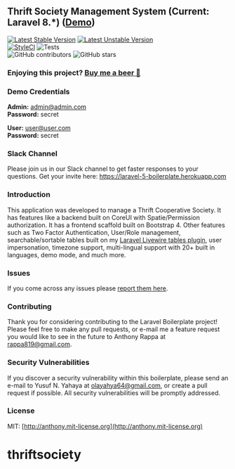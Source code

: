 ## Thrift Society Management System (Current: Laravel 8.*) ([Demo](https://demo.laravel-boilerplate.com))

[![Latest Stable Version](https://poser.pugx.org/olamida/thriftsociety/v/stable)](https://packagist.org/packages/rappasoft/laravel-boilerplate)
[![Latest Unstable Version](https://poser.pugx.org/rappasoft/laravel-boilerplate/v/unstable)](https://packagist.org/packages/rappasoft/laravel-boilerplate) 
<br/>
[![StyleCI](https://styleci.io/repos/30171828/shield?style=plastic)](https://github.styleci.io/repos/30171828)
![Tests](https://github.com/olamida/thriftsociety/workflows/Tests/badge.svg?branch=master)
<br/>
![GitHub contributors](https://img.shields.io/github/contributors/olamida/thriftsociety.svg)
![GitHub stars](https://img.shields.io/github/stars/rappasoft/laravel-boilerplate.svg?style=social)

### Enjoying this project? [Buy me a beer 🍺](https://www.buymeacoffee.com/olanda)

### Demo Credentials

**Admin:** admin@admin.com  
**Password:** secret

**User:** user@user.com  
**Password:** secret


### Slack Channel

Please join us in our Slack channel to get faster responses to your questions. Get your invite here: https://laravel-5-boilerplate.herokuapp.com

### Introduction

This application was developed to manage a Thrift Cooperative Society. It has features like a backend built on CoreUI with Spatie/Permission authorization. It has a frontend scaffold built on Bootstrap 4. Other features such as Two Factor Authentication, User/Role management, searchable/sortable tables built on my [Laravel Livewire tables plugin](https://github.com/rappasoft/laravel-livewire-tables), user impersonation, timezone support, multi-lingual support with 20+ built in languages, demo mode, and much more.

### Issues

If you come across any issues please [report them here](https://github.com/olamida/thriftsociety/issues).

### Contributing

Thank you for considering contributing to the Laravel Boilerplate project! Please feel free to make any pull requests, or e-mail me a feature request you would like to see in the future to Anthony Rappa at rappa819@gmail.com.

### Security Vulnerabilities

If you discover a security vulnerability within this boilerplate, please send an e-mail to Yusuf N. Yahaya at olayahya64@gmail.com, or create a pull request if possible. All security vulnerabilities will be promptly addressed.

### License

MIT: [http://anthony.mit-license.org](http://anthony.mit-license.org)
# thriftsociety